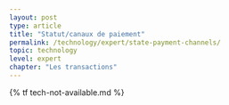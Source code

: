 ```yaml
---
layout: post
type: article
title: "Statut/canaux de paiement"
permalink: /technology/expert/state-payment-channels/
topic: technology
level: expert
chapter: "Les transactions"
---
```


{% tf tech-not-available.md %}
